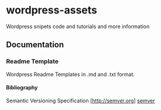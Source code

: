 # wordpress-assets
Wordpress snipets code and tutorials and more information

## Documentation
### Readme Template
Wordpress Readme Templates in .md and .txt format.

#### Bibliography

Semantic Versioning Specification [http://semver.org]
[semver](Docs/semver/semver.md)
